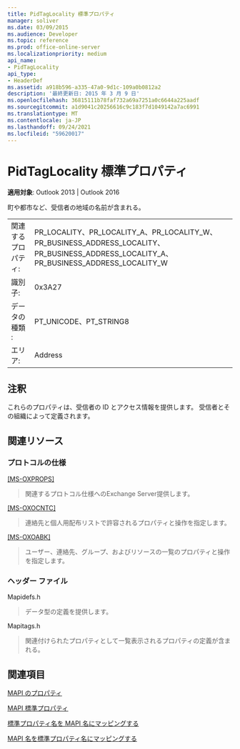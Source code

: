 ```yaml
---
title: PidTagLocality 標準プロパティ
manager: soliver
ms.date: 03/09/2015
ms.audience: Developer
ms.topic: reference
ms.prod: office-online-server
ms.localizationpriority: medium
api_name:
- PidTagLocality
api_type:
- HeaderDef
ms.assetid: a918b596-a335-47a0-9d1c-109a0b0812a2
description: '最終更新日: 2015 年 3 月 9 日'
ms.openlocfilehash: 36815111b78faf732a69a7251a0c6644a225aadf
ms.sourcegitcommit: a1d9041c20256616c9c183f7d1049142a7ac6991
ms.translationtype: MT
ms.contentlocale: ja-JP
ms.lasthandoff: 09/24/2021
ms.locfileid: "59620017"
---
```

# <a name="pidtaglocality-canonical-property"></a>PidTagLocality 標準プロパティ

  
  
**適用対象**: Outlook 2013 | Outlook 2016 
  
町や都市など、受信者の地域の名前が含まれる。 
  
|||
|:-----|:-----|
|関連するプロパティ:  <br/> |PR_LOCALITY、PR_LOCALITY_A、PR_LOCALITY_W、PR_BUSINESS_ADDRESS_LOCALITY、PR_BUSINESS_ADDRESS_LOCALITY_A、PR_BUSINESS_ADDRESS_LOCALITY_W  <br/> |
|識別子:  <br/> |0x3A27  <br/> |
|データの種類 :   <br/> |PT_UNICODE、PT_STRING8  <br/> |
|エリア:  <br/> |Address  <br/> |
   
## <a name="remarks"></a>注釈

これらのプロパティは、受信者の ID とアクセス情報を提供します。 受信者とその組織によって定義されます。
  
## <a name="related-resources"></a>関連リソース

### <a name="protocol-specifications"></a>プロトコルの仕様

[[MS-OXPROPS]](https://msdn.microsoft.com/library/f6ab1613-aefe-447d-a49c-18217230b148%28Office.15%29.aspx)
  
> 関連するプロトコル仕様へのExchange Server提供します。
    
[[MS-OXOCNTC]](https://msdn.microsoft.com/library/9b636532-9150-4836-9635-9c9b756c9ccf%28Office.15%29.aspx)
  
> 連絡先と個人用配布リストで許容されるプロパティと操作を指定します。
    
[[MS-OXOABK]](https://msdn.microsoft.com/library/f4cf9b4c-9232-4506-9e71-2270de217614%28Office.15%29.aspx)
  
> ユーザー、連絡先、グループ、およびリソースの一覧のプロパティと操作を指定します。
    
### <a name="header-files"></a>ヘッダー ファイル

Mapidefs.h
  
> データ型の定義を提供します。
    
Mapitags.h
  
> 関連付けられたプロパティとして一覧表示されるプロパティの定義が含まれる。
    
## <a name="see-also"></a>関連項目



[MAPI のプロパティ](mapi-properties.md)
  
[MAPI 標準プロパティ](mapi-canonical-properties.md)
  
[標準プロパティ名を MAPI 名にマッピングする](mapping-canonical-property-names-to-mapi-names.md)
  
[MAPI 名を標準プロパティ名にマッピングする](mapping-mapi-names-to-canonical-property-names.md)

